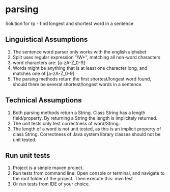 # parsing
Solution for rp - find longest and shortest word in a sentence

## Linguistical Assumptions
1. The sentence word parser only works with the english alphabet
2. Split uses regular expression "\W+", matching all non-word characters
3. word characters are: [a-zA-Z_0-9]
4. Words might be anything that is at least one character long, and matches one of [a-zA-Z_0-9]
5. The parsing methods return the first shortest/longest word found, should there be several shortest/longest words in a sentence.

## Technical Assumptions
1. Both parsing methods return a String. Class String has a length field/property. By returning a String the length is implicitely returned.
2. The unit tests only test correctness of word/String.
3. The length of a word is not unit tested, as this is an implicit property of class String. Correctness of Java system library classes should not be unit tested.

## Run unit tests
1. Project is a simple maven project.
2. Run tests from command line: Open console or terminal, and navigate to the root folder of the project. Then execute this: mvn test
3. Or run tests from IDE of your choice.





